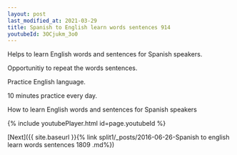```yaml
---
layout: post
last_modified_at: 2021-03-29
title: Spanish to English learn words sentences 914 
youtubeId: 3OCjukm_3o0
---
```

 
 
Helps to learn English words and sentences for Spanish speakers.

Opportunitiy to repeat the words sentences. 

Practice English language. 
 
10 minutes practice every day. 
 
How to learn English words and sentences for Spanish speakers 
 
{% include youtubePlayer.html id=page.youtubeId %}
 
 
[Next]({{ site.baseurl }}{% link  split1/_posts/2016-06-26-Spanish to english learn words sentences 1809 .md%})
 
